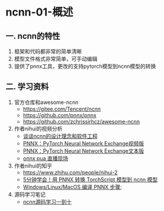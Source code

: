 # ncnn-01-概述

## 一. ncnn的特性
1. 框架和代码都非常的简单清晰
2. 模型文件格式非常简单，可手动编辑
3. 提供了pnnx工具，更改的支持pytorch模型到ncnn模型的转换


## 二. 学习资料
1. 官方仓库和awesome-ncnn
   - https://gitee.com/Tencent/ncnn
   - https://github.com/pnnx/pnnx
   - https://github.com/zchrissirhcz/awesome-ncnn
1. 作者nihui的视频分析
   - [谈谈ncnn的设计理念和软件工程](https://www.bilibili.com/video/BV1Zo4y1R7En)
   - [PNNX：PyTorch Neural Network Exchange视频版](https://www.bilibili.com/video/BV1Uv411u78D)
   - [PNNX：PyTorch Neural Network Exchange文本版](https://zhuanlan.zhihu.com/p/427620428)
   - [onnx pua 直播现场](https://www.bilibili.com/video/BV1eR4y1W71K)
2. 作者nihui的知乎
   - https://www.zhihu.com/people/nihui-2
   - [5分钟学会！用 PNNX 转换 TorchScript 模型到 ncnn 模型](https://zhuanlan.zhihu.com/p/427512763)
   - [Windows/Linux/MacOS 编译 PNNX 步骤](https://zhuanlan.zhihu.com/p/431833958);
3. 源码学习笔记
   - [ncnn源码学习一到十](https://zhuanlan.zhihu.com/p/454835595)